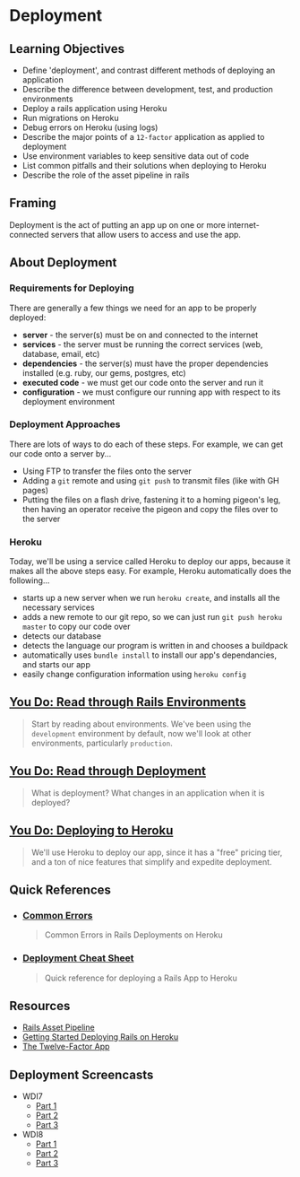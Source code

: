 # Deployment

## Learning Objectives

- Define 'deployment', and contrast different methods of deploying an application
- Describe the difference between development, test, and production environments
- Deploy a rails application using Heroku
- Run migrations on Heroku
- Debug errors on Heroku (using logs)
- Describe the major points of a `12-factor` application as applied to deployment
- Use environment variables to keep sensitive data out of code
- List common pitfalls and their solutions when deploying to Heroku
- Describe the role of the asset pipeline in rails

## Framing

Deployment is the act of putting an app up on one or more internet-connected servers that allow users to access and use the app.

## About Deployment

### Requirements for Deploying

There are generally a few things we need for an app to be properly deployed:

* **server** - the server(s) must be on and connected to the internet
* **services** - the server must be running the correct services (web, database, email, etc)
* **dependencies** - the server(s) must have the proper dependencies installed (e.g. ruby, our gems, postgres, etc)
* **executed code** - we must get our code onto the server and run it
* **configuration** - we must configure our running app with respect to its deployment environment

### Deployment Approaches

There are lots of ways to do each of these steps. For example, we can get our code onto a server by...

  * Using FTP to transfer the files onto the server
  * Adding a `git` remote and using `git push` to transmit files (like with GH pages)
  * Putting the files on a flash drive, fastening it to a homing pigeon's leg, then having an operator receive the pigeon and copy the files over to the server

### Heroku

Today, we'll be using a service called Heroku to deploy our apps, because it makes all the above steps easy. For example, Heroku automatically does the following...

  * starts up a new server when we run `heroku create`, and installs all the necessary services
  * adds a new remote to our git repo, so we can just run `git push heroku master` to copy our code over
  * detects our database
  * detects the language our program is written in and chooses a buildpack
  * automatically uses `bundle install` to install our app's dependancies, and starts our app
  * easily change configuration information using `heroku config`

## [You Do: Read through Rails Environments](about-environments.md)

> Start by reading about environments. We've been using the `development` environment by default, now we'll look at other environments, particularly `production`.

## [You Do: Read through Deployment](about-deployment.md)

> What is deployment? What changes in an application when it is deployed?

## [You Do: Deploying to Heroku](deploying-your-first-app.md)

> We'll use Heroku to deploy our app, since it has a "free" pricing tier, and a ton of nice features that simplify and expedite deployment.

## Quick References

  - ### [Common Errors](common-errors.md)
    > Common Errors in Rails Deployments on Heroku

  - ### [Deployment Cheat Sheet](cheat-sheet.md)
    > Quick reference for deploying a Rails App to Heroku

## Resources
  - [Rails Asset Pipeline](asset-pipeline.md)
  - [Getting Started Deploying Rails on Heroku](https://devcenter.heroku.com/articles/getting-started-with-rails5)
  - [The Twelve-Factor App](http://12factor.net)

## Deployment Screencasts
  - WDI7
    - [Part 1](https://youtu.be/8NZsSxFSFLM)
    - [Part 2](https://youtu.be/EFDy2sAHFCw)
    - [Part 3](https://youtu.be/nx1gAA9tyog)
  - WDI8
    - [Part 1](https://youtu.be/7izx6kOOOGI)
    - [Part 2](https://youtu.be/_LiJBimguak)
    - [Part 3](https://youtu.be/ZGDVBwtsurk)
